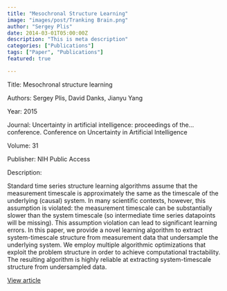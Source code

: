 ```yaml
---
title: "Mesochronal Structure Learning"
image: "images/post/Tranking Brain.png"
author: "Sergey Plis"
date: 2014-03-01T05:00:00Z
description: "This is meta description"
categories: ["Publications"]
tags: ["Paper", "Publications"]
featured: true

---
```

Title: Mesochronal structure learning
  
Authors: Sergey Plis, David Danks, Jianyu Yang
  
Year: 2015
  
Journal: Uncertainty in artificial intelligence: proceedings of the... conference. Conference on Uncertainty in Artificial Intelligence
  
Volume: 31
  
Publisher: NIH Public Access
  
Description:
  
Standard time series structure learning algorithms assume that the measurement timescale is approximately the same as the timescale of the underlying (causal) system. In many scientific contexts, however, this assumption is violated: the measurement timescale can be substantially slower than the system timescale (so intermediate time series datapoints will be missing). This assumption violation can lead to significant learning errors. In this paper, we provide a novel learning algorithm to extract system-timescale structure from measurement data that undersample the underlying system. We employ multiple algorithmic optimizations that exploit the problem structure in order to achieve computational tractability. The resulting algorithm is highly reliable at extracting system-timescale structure from undersampled data.

  
[View article](https://www.ncbi.nlm.nih.gov/pmc/articles/PMC4827356/)  
